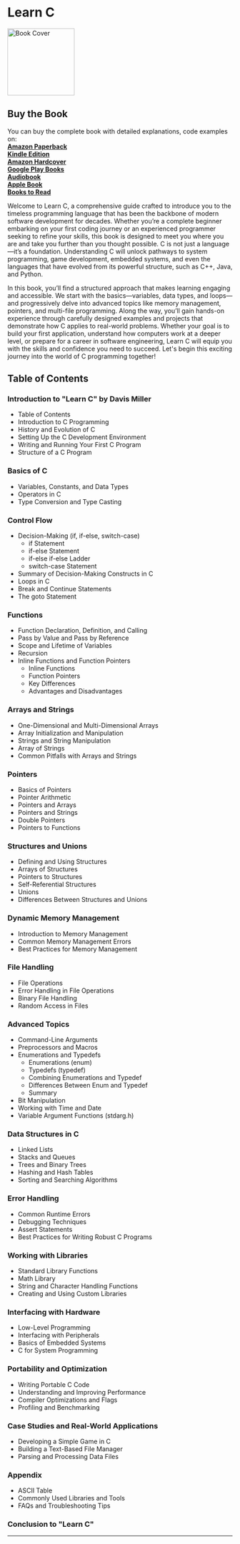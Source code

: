 # Learn C

<img src="https://is1-ssl.mzstatic.com/image/thumb/Publication221/v4/17/0d/ef/170def8c-d6cd-7f70-5fb6-5932c13d01be/156ad934-abf9-4b3f-a97e-9b2e994699f3_cover_image.png/626x0w.webp" alt="Book Cover" width="150" />

## Buy the Book

You can buy the complete book with detailed explanations, code examples on:  
**[Amazon Paperback](https://www.amazon.com/dp/B0DPHMGGYQ)**  
**[Kindle Edition](https://www.amazon.com/dp/B0DPGHQ2HD)**  
**[Amazon Hardcover](https://www.amazon.com/dp/B0DPHNLNNG)**  
**[Google Play Books](https://play.google.com/store/books/details?id=eQc1EQAAQBAJ)**  
**[Audiobook](https://play.google.com/store/audiobooks/details?id=AQAAAEDyY1sjuM)**  
**[Apple Book](https://books.apple.com/gb/book/learn-c/id6738939896)**  
**[Books to Read](https://books2read.com/b/3LX9gN)**

Welcome to Learn C, a comprehensive guide crafted to introduce you to the timeless programming language that has been the backbone of modern software development for decades. Whether you’re a complete beginner embarking on your first coding journey or an experienced programmer seeking to refine your skills, this book is designed to meet you where you are and take you further than you thought possible. C is not just a language—it’s a foundation. Understanding C will unlock pathways to system programming, game development, embedded systems, and even the languages that have evolved from its powerful structure, such as C++, Java, and Python.

In this book, you’ll find a structured approach that makes learning engaging and accessible. We start with the basics—variables, data types, and loops—and progressively delve into advanced topics like memory management, pointers, and multi-file programming. Along the way, you’ll gain hands-on experience through carefully designed examples and projects that demonstrate how C applies to real-world problems. Whether your goal is to build your first application, understand how computers work at a deeper level, or prepare for a career in software engineering, Learn C will equip you with the skills and confidence you need to succeed. Let's begin this exciting journey into the world of C programming together!

## Table of Contents

### Introduction to "Learn C" by Davis Miller
- Table of Contents
- Introduction to C Programming
- History and Evolution of C
- Setting Up the C Development Environment
- Writing and Running Your First C Program
- Structure of a C Program

### Basics of C
- Variables, Constants, and Data Types
- Operators in C
- Type Conversion and Type Casting

### Control Flow
- Decision-Making (if, if-else, switch-case)
  - if Statement
  - if-else Statement
  - if-else if-else Ladder
  - switch-case Statement
- Summary of Decision-Making Constructs in C
- Loops in C
- Break and Continue Statements
- The goto Statement

### Functions
- Function Declaration, Definition, and Calling
- Pass by Value and Pass by Reference
- Scope and Lifetime of Variables
- Recursion
- Inline Functions and Function Pointers
  - Inline Functions
  - Function Pointers
  - Key Differences
  - Advantages and Disadvantages

### Arrays and Strings
- One-Dimensional and Multi-Dimensional Arrays
- Array Initialization and Manipulation
- Strings and String Manipulation
- Array of Strings
- Common Pitfalls with Arrays and Strings

### Pointers
- Basics of Pointers
- Pointer Arithmetic
- Pointers and Arrays
- Pointers and Strings
- Double Pointers
- Pointers to Functions

### Structures and Unions
- Defining and Using Structures
- Arrays of Structures
- Pointers to Structures
- Self-Referential Structures
- Unions
- Differences Between Structures and Unions

### Dynamic Memory Management
- Introduction to Memory Management
- Common Memory Management Errors
- Best Practices for Memory Management

### File Handling
- File Operations
- Error Handling in File Operations
- Binary File Handling
- Random Access in Files

### Advanced Topics
- Command-Line Arguments
- Preprocessors and Macros
- Enumerations and Typedefs
  - Enumerations (enum)
  - Typedefs (typedef)
  - Combining Enumerations and Typedef
  - Differences Between Enum and Typedef
  - Summary
- Bit Manipulation
- Working with Time and Date
- Variable Argument Functions (stdarg.h)

### Data Structures in C
- Linked Lists
- Stacks and Queues
- Trees and Binary Trees
- Hashing and Hash Tables
- Sorting and Searching Algorithms

### Error Handling
- Common Runtime Errors
- Debugging Techniques
- Assert Statements
- Best Practices for Writing Robust C Programs

### Working with Libraries
- Standard Library Functions
- Math Library
- String and Character Handling Functions
- Creating and Using Custom Libraries

### Interfacing with Hardware
- Low-Level Programming
- Interfacing with Peripherals
- Basics of Embedded Systems
- C for System Programming

### Portability and Optimization
- Writing Portable C Code
- Understanding and Improving Performance
- Compiler Optimizations and Flags
- Profiling and Benchmarking

### Case Studies and Real-World Applications
- Developing a Simple Game in C
- Building a Text-Based File Manager
- Parsing and Processing Data Files

### Appendix
- ASCII Table
- Commonly Used Libraries and Tools
- FAQs and Troubleshooting Tips

### Conclusion to "Learn C"

---
